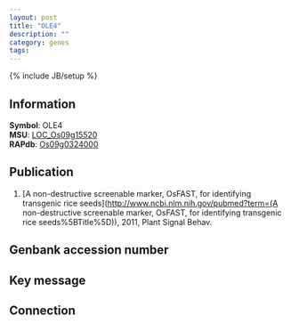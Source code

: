 ```yaml
---
layout: post
title: "OLE4"
description: ""
category: genes
tags: 
---
```

{% include JB/setup %}

## Information
__Symbol__: OLE4  
__MSU__: [LOC_Os09g15520](http://rice.plantbiology.msu.edu/cgi-bin/ORF_infopage.cgi?orf=LOC_Os09g15520)  
__RAPdb__: [Os09g0324000](http://rapdb.dna.affrc.go.jp/viewer/gbrowse_details/irgsp1?name=Os09g0324000)  

## Publication
1. [A non-destructive screenable marker, OsFAST, for identifying transgenic rice seeds](http://www.ncbi.nlm.nih.gov/pubmed?term=(A non-destructive screenable marker, OsFAST, for identifying transgenic rice seeds%5BTitle%5D)), 2011, Plant Signal Behav.

## Genbank accession number

## Key message

## Connection


